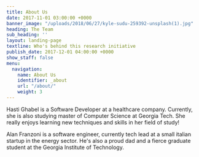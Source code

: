 ```yaml
---
title: About Us
date: 2017-11-01 03:00:00 +0000
banner_image: "/uploads/2018/06/27/kyle-sudu-259392-unsplash(1).jpg"
heading: The Team
sub_heading: ''
layout: landing-page
textline: Who's behind this research initiative
publish_date: 2017-12-01 04:00:00 +0000
show_staff: false
menu:
  navigation:
    name: About Us
    identifier: _about
    url: "/about/"
    weight: 3
---
```

Hasti Ghabel is a Software Developer at a healthcare company. Currently, she is also studying master of Computer Science at Georgia Tech. She really enjoys learning new techniques and skills in her field of study!

Alan Franzoni is a software engineer, currently tech lead at a small italian startup in the energy sector. He's also a proud dad and a fierce graduate student at the Georgia Institute of Technology.